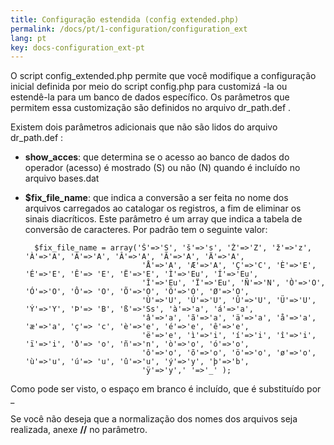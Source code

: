 ```yaml
---
title: Configuração estendida (config extended.php)
permalink: /docs/pt/1-configuration/configuration_ext
lang: pt
key: docs-configuration_ext-pt
---
```



O script config_extended.php permite que você modifique a configuração inicial definida por meio do script config.php para customizá -la ou estendê-la para um banco de dados específico. Os parâmetros que permitem essa customização são definidos no arquivo dr_path.def .

Existem dois parâmetros adicionais que não são lidos do arquivo dr_path.def :

- **show_acces**: que determina se o acesso ao banco de dados do operador (acesso) é mostrado (S) ou não (N) quando é incluído no arquivo bases.dat
- **$fix_file_name**: que indica a conversão a ser feita no nome dos arquivos carregados ao catalogar os registros, a fim de eliminar os sinais diacríticos. Este parâmetro é um array que indica a tabela de conversão de caracteres. Por padrão tem o seguinte valor:


        $fix_file_name = array('Š'=>'S', 'š'=>'s', 'Ž'=>'Z', 'ž'=>'z', 'À'=>'A', 'Á'=>'A', 'Â'=>'A', 'Ã'=>'A', 'Ä'=>'A',
                                'Å'=>'A', 'Æ'=>'A', 'Ç'=>'C', 'È'=>'E', 'É'=>'E', 'Ê'=> 'E', 'Ë'=>'E', 'Ì'=>'Eu', 'Í'=>'Eu',
                                'Î'=>'Eu', 'Ï'=>'Eu', 'Ñ'=>'N', 'Ò'=>'O', 'Ó'=>'O', 'Ô'=> 'O', 'Õ'=>'O', 'Ö'=>'O', 'Ø'=>'O',
                                'Ù'=>'U', 'Ú'=>'U', 'Û'=>'U', 'Ü'=>'U', 'Ý'=>'Y', 'Þ'=> 'B', 'ß'=>'Ss', 'à'=>'a', 'á'=>'a',
                                'â'=>'a', 'ã'=>'a', 'ä'=>'a', 'å'=>'a', 'æ'=>'a', 'ç'=> 'c', 'è'=>'e', 'é'=>'e', 'ê'=>'e',
                                'ë'=>'e', 'ì'=>'i', 'í'=>'i', 'î'=>'i', 'ï'=>'i', 'ð'=> 'o', 'ñ'=>'n', 'ò'=>'o', 'ó'=>'o',
                                'ô'=>'o', 'õ'=>'o', 'ö'=>'o', 'ø'=>'o', 'ù'=>'u', 'ú'=> 'u', 'û'=>'u', 'ý'=>'y', 'þ'=>'b',
                                'ÿ'=>'y',' '=>'_' );


Como pode ser visto, o espaço em branco é incluído, que é substituído por _

Se você não deseja que a normalização dos nomes dos arquivos seja realizada, anexe **//** no parâmetro.
